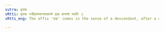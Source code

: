 ```yaml
---
sutra: द्व्यचः
vRtti: द्व्यचः स्त्रीप्रत्ययान्तादपत्ये ढक् प्रत्ययो भवति ॥
vRtti_eng: The affix 'ढक्' comes in the sense of a descendant, after a word ending in a feminine affix and consisting of two vowels.

---
```

